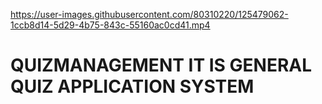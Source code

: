 

https://user-images.githubusercontent.com/80310220/125479062-1ccb8d14-5d29-4b75-843c-55160ac0cd41.mp4

# QUIZMANAGEMENT IT IS GENERAL QUIZ APPLICATION SYSTEM
